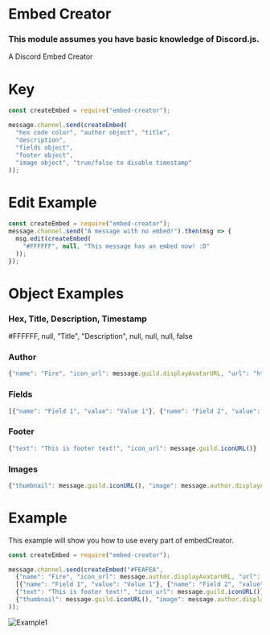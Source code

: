 # Embed Creator
### This module assumes you have basic knowledge of Discord.js.
A Discord Embed Creator

# Key
```javascript
const createEmbed = require("embed-creator");

message.channel.send(createEmbed(
  "hex code color", "author object", "title",
  "description",
  "fields object",
  "footer object",
  "image object", "true/false to disable timestamp"
));
```

# Edit Example
```javascript
const createEmbed = require("embed-creator");
message.channel.send("A message with no embed!").then(msg => {
  msg.edit(createEmbed(
    "#FFFFFF", null, "This message has an embed now! :D"
  ));
});
```

# Object Examples
### Hex, Title, Description, Timestamp
#FFFFFF, null, "Title", "Description", null, null, null, false
### Author
```javascript
{"name": "Fire", "icon_url": message.guild.displayAvatarURL, "url": "https://www.google.com"}
```
### Fields
```javascript
[{"name": "Field 1", "value": "Value 1"}, {"name": "Field 2", "value": "Value 2"}]
```
### Footer
```javascript
{"text": "This is footer text!", "icon_url": message.guild.iconURL()}
```
### Images
```javascript
{"thumbnail": message.guild.iconURL(), "image": message.author.displayAvatarURL}
```

# Example
This example will show you how to use every part of embedCreator.
```javascript
const createEmbed = require("embed-creator");

message.channel.send(createEmbed("#FEAFEA", 
  {"name": "Fire", "icon_url": message.author.displayAvatarURL, "url": "https://www.google.com"}, "Title", "Description",
  [{"name": "Field 1", "value": "Value 1"}, {"name": "Field 2", "value": "Value 2"}],
  {"text": "This is footer text!", "icon_url": message.guild.iconURL()}, 
  {"thumbnail": message.guild.iconURL(), "image": message.author.displayAvatarURL}, false
));
```
![Example1](https://img.visualfiredev.com/saved/gn6tg.png)
